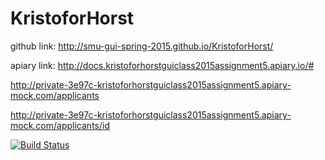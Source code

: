 # KristoforHorst

github link: http://smu-gui-spring-2015.github.io/KristoforHorst/

apiary link: http://docs.kristoforhorstguiclass2015assignment5.apiary.io/#

http://private-3e97c-kristoforhorstguiclass2015assignment5.apiary-mock.com/applicants

http://private-3e97c-kristoforhorstguiclass2015assignment5.apiary-mock.com/applicants/id

[![Build Status](https://travis-ci.org/KristoforHorst/KristoforHorst.svg?branch=master)](https://travis-ci.org/KristoforHorst/KristoforHorst)


